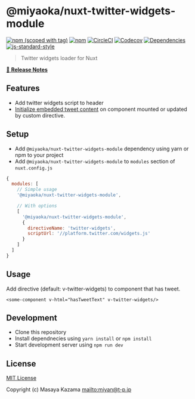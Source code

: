 # @miyaoka/nuxt-twitter-widgets-module

[![npm (scoped with tag)](https://img.shields.io/npm/v/@miyaoka/nuxt-twitter-widgets-module/latest.svg?style=flat-square)](https://npmjs.com/package/@miyaoka/nuxt-twitter-widgets-module)
[![npm](https://img.shields.io/npm/dt/@miyaoka/nuxt-twitter-widgets-module.svg?style=flat-square)](https://npmjs.com/package/@miyaoka/nuxt-twitter-widgets-module)
[![CircleCI](https://img.shields.io/circleci/project/github/https://github.com/miyaoka@miyaoka//nuxt-twitter-widgets-module.svg?style=flat-square)](https://circleci.com/gh/https://github.com/miyaoka/@miyaoka/nuxt-twitter-widgets-module)
[![Codecov](https://img.shields.io/codecov/c/github/https://github.com/miyaoka/@miyaoka/nuxt-twitter-widgets-module.svg?style=flat-square)](https://codecov.io/gh/https://github.com/miyaoka/@miyaoka/nuxt-twitter-widgets-module)
[![Dependencies](https://david-dm.org/https://github.com/miyaoka/@miyaoka/nuxt-twitter-widgets-module/status.svg?style=flat-square)](https://david-dm.org/https://github.com/miyaoka/@miyaoka/nuxt-twitter-widgets-module)
[![js-standard-style](https://img.shields.io/badge/code_style-standard-brightgreen.svg?style=flat-square)](http://standardjs.com)

> Twitter widgets loader for Nuxt

[📖 **Release Notes**](./CHANGELOG.md)

## Features

* Add twitter widgets script to header
* [Initialize embedded tweet content](https://dev.twitter.com/web/javascript/initialization) on component mounted or updated by custom directive.

## Setup

* Add `@miyaoka/nuxt-twitter-widgets-module` dependency using yarn or npm to your project
* Add `@miyaoka/nuxt-twitter-widgets-module` to `modules` section of `nuxt.config.js`

```js
{
  modules: [
    // Simple usage
    '@miyaoka/nuxt-twitter-widgets-module',

    // With options
    [
      '@miyaoka/nuxt-twitter-widgets-module',
      {
        directiveName: 'twitter-widgets',
        scriptUrl: '//platform.twitter.com/widgets.js'
      }
    ]
  ]
}
```

## Usage

Add directive (default: v-twitter-widgets) to component that has tweet.

```
<some-component v-html="hasTweetText" v-twitter-widgets/>
```

## Development

* Clone this repository
* Install dependnecies using `yarn install` or `npm install`
* Start development server using `npm run dev`

## License

[MIT License](./LICENSE)

Copyright (c) Masaya Kazama <mailto:miyan@t-p.jp>

